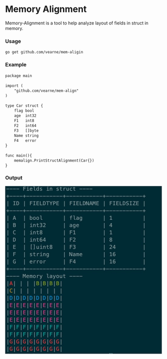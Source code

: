 Memory Alignment
=========
Memory-Alignment is a tool to help analyze layout of fields in struct in memory.

### Usage
```
go get github.com/vearne/mem-aligin
```

### Example
```
package main

import (
	"github.com/vearne/mem-align"
)

type Car struct {
	flag bool
	age  int32
	F1   int8
	F2   int64
	F3   []byte
	Name string
	F4   error
}

func main(){
	memalign.PrintStructAlignment(Car{})
}
```
### Output
![output](https://raw.githubusercontent.com/vearne/mem-align/master/output.jpeg)


